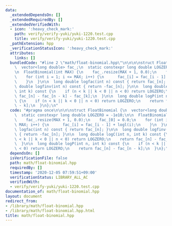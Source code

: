 ```yaml
---
data:
  _extendedDependsOn: []
  _extendedRequiredBy: []
  _extendedVerifiedWith:
  - icon: ':heavy_check_mark:'
    path: verify/verify-yuki/yuki-1220.test.cpp
    title: verify/verify-yuki/yuki-1220.test.cpp
  _pathExtension: hpp
  _verificationStatusIcon: ':heavy_check_mark:'
  attributes:
    links: []
  bundledCode: "#line 2 \"math/float-binomial.hpp\"\n\n\n\nstruct FloatBinomial {\n\
    \  vector<long double> fac_;\n  static constexpr long double LOGZERO = -1e10;\n\
    \n  FloatBinomial(int MAX) {\n    fac_.resize(MAX + 1, 0.0);\n    fac_[0] = 0.0;\n\
    \    for (int i = 1; i <= MAX; i++) {\n      fac_[i] = fac_[i - 1] + logl(i);\n\
    \    }\n  }\n\n  long double logfac(int n) const { return fac_[n]; }\n\n  long\
    \ double logfinv(int n) const { return -fac_[n]; }\n\n  long double logC(int n,\
    \ int k) const {\n    if (n < k || k < 0 || n < 0) return LOGZERO;\n    return\
    \ fac_[n] - fac_[n - k] - fac_[k];\n  }\n\n  long double logP(int n, int k) const\
    \ {\n    if (n < k || k < 0 || n < 0) return LOGZERO;\n    return fac_[n] - fac_[n\
    \ - k];\n  }\n};\n"
  code: "#pragma once\n\n\n\nstruct FloatBinomial {\n  vector<long double> fac_;\n\
    \  static constexpr long double LOGZERO = -1e10;\n\n  FloatBinomial(int MAX) {\n\
    \    fac_.resize(MAX + 1, 0.0);\n    fac_[0] = 0.0;\n    for (int i = 1; i <=\
    \ MAX; i++) {\n      fac_[i] = fac_[i - 1] + logl(i);\n    }\n  }\n\n  long double\
    \ logfac(int n) const { return fac_[n]; }\n\n  long double logfinv(int n) const\
    \ { return -fac_[n]; }\n\n  long double logC(int n, int k) const {\n    if (n\
    \ < k || k < 0 || n < 0) return LOGZERO;\n    return fac_[n] - fac_[n - k] - fac_[k];\n\
    \  }\n\n  long double logP(int n, int k) const {\n    if (n < k || k < 0 || n\
    \ < 0) return LOGZERO;\n    return fac_[n] - fac_[n - k];\n  }\n};"
  dependsOn: []
  isVerificationFile: false
  path: math/float-binomial.hpp
  requiredBy: []
  timestamp: '2020-12-05 07:59:51+09:00'
  verificationStatus: LIBRARY_ALL_AC
  verifiedWith:
  - verify/verify-yuki/yuki-1220.test.cpp
documentation_of: math/float-binomial.hpp
layout: document
redirect_from:
- /library/math/float-binomial.hpp
- /library/math/float-binomial.hpp.html
title: math/float-binomial.hpp
---
```

